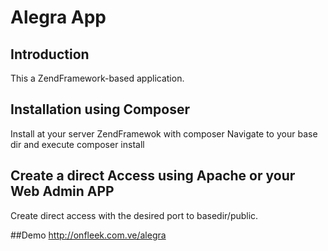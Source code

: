 # Alegra App

## Introduction

This a ZendFramework-based application.

## Installation using Composer

Install at your server ZendFramewok with composer
Navigate to your base dir and execute
	composer install


## Create a direct Access using Apache or your Web Admin APP
Create direct access with the desired port to basedir/public. 

##Demo
http://onfleek.com.ve/alegra
